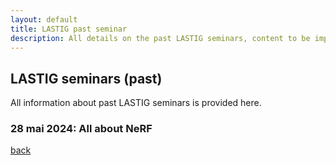 ```yaml
---
layout: default
title: LASTIG past seminar
description: All details on the past LASTIG seminars, content to be improved !
---
```


## LASTIG seminars (past)

All information about past LASTIG seminars is provided here.

### 28 mai 2024: All about NeRF

[back](./)
